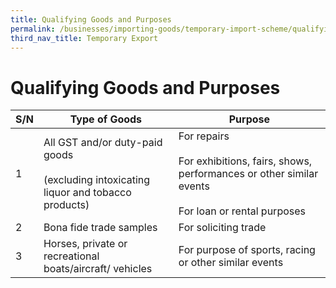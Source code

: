 ```yaml
---
title: Qualifying Goods and Purposes
permalink: /businesses/importing-goods/temporary-import-scheme/qualifying-gooods-purposes-export/
third_nav_title: Temporary Export 
---
```


# Qualifying Goods and Purposes

| **S/N** | **Type of Goods** | **Purpose** |
|--|--|--|
| 1 | All GST and/or duty-paid goods <br><br> (excluding intoxicating liquor and tobacco products) | For repairs <br><br> For exhibitions, fairs, shows, performances or other similar events <br><br> For loan or rental purposes |
| 2 | Bona fide trade samples | For soliciting trade |
| 3 | Horses, private or recreational boats/aircraft/ vehicles | For purpose of sports, racing or other similar events |
